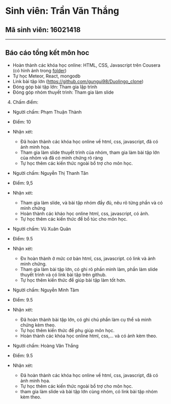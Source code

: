 # Sinh viên: Trần Văn Thắng
## Mã sinh viên: 16021418
---
## Báo cáo tổng kết môn hoc

* Hoàn thành các khóa học online: HTML, CSS, Javascript trên Cousera (có hình ảnh trong [folder](https://github.com/truonganhhoang/INT2208-4-2018/tree/master/TranVanThang))
* Tự học Meteor, React, mongodb
* Link bài tập lớn (https://github.com/gungui98/Duolingo_clone)
* Đóng góp bài tập lớn: Tham gia lập trình
* Đóng góp nhóm thuyết trình: Tham gia làm slide

4. Chấm điểm:
- Người chấm: Phạm Thuận Thành
- Điểm: 10
- Nhận xét: 
  - Đã hoàn thành các khóa học online về html, css, javascript, đã có ảnh minh họa.
  - Tham gia làm slide thuyết trình của nhóm, tham gia làm bài tập lớn của nhóm và đã có minh chứng rõ ràng
  - Tự học thêm các kiến thức ngoài bổ trợ cho môn học.

- Người chấm: Nguyễn Thị Thanh Tân
- Điểm: 9,5
- Nhận xét:
  - Tham gia làm slide, và bài tập nhóm đầy đủ, nêu rõ từng phần và có minh chứng
  - Hoàn thành các kháo học online html, css, javascript, có ảnh.
  - Tự học thêm các kiến thức để bổ túc cho môn học.


- Người chấm: Vũ Xuân Quân
- Điểm: 9.5
- Nhận xét: 
  + Đx hoàn thành ở mức cơ bản html, css, javascript. có link và ảnh minh chứng.
  + Tham gia làm bài tập lớn, có ghi rõ phần mình làm, phần làm slide thuyết trình và có link bài tập trên github.
  + Tự học thêm kiến thức để giúp bài tập làm tốt hơn.

- Người chấm: Nguyễn Minh Tâm
- Điểm: 9.5
- Nhận xét:
  + Đã hoàn thành bài tập lớn, có ghi chú phần làm cụ thể và minh chứng kèm theo.
  + Tự học thêm kiến thức để phụ giúp môn học.
  + Hoàn thành các khóa học online html, css,... và có ảnh kèm theo.

- Người chấm: Hoàng Văn Thắng
- Điểm: 9.5
- Nhận xét: 
  - Đã hoàn thành các khóa học online về html, css, javascript, đã có ảnh minh họa.
  - Tự học thêm các kiến thức ngoài bổ trợ cho môn học.
  - tham gia làm slide và bài tập lớn cùng nhóm, có link bài tập nhóm kèm theo.
